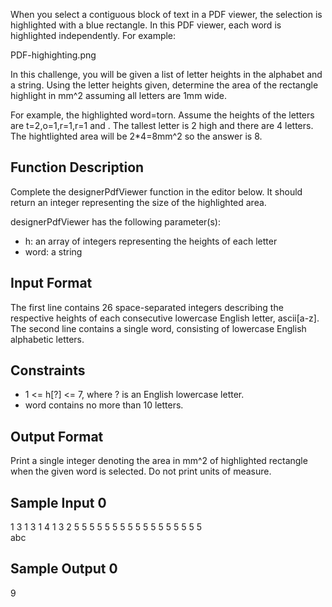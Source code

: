 When you select a contiguous block of text in a PDF viewer, the selection is highlighted with a blue rectangle. In this PDF viewer, each word is highlighted independently. For example:

PDF-highighting.png

In this challenge, you will be given a list of letter heights in the alphabet and a string. Using the letter heights given, determine the area of the rectangle highlight in mm^2 assuming all letters are 1mm wide.

For example, the highlighted word=torn. Assume the heights of the letters are t=2,o=1,r=1,r=1 and . The tallest letter is 2 high and there are 4 letters. The hightlighted area will be 2*4=8mm^2 so the answer is 8.

<h2>Function Description</h2>

Complete the designerPdfViewer function in the editor below. It should return an integer representing the size of the highlighted area.

designerPdfViewer has the following parameter(s):
<ul>
    <li>h: an array of integers representing the heights of each letter</li>
    <li>word: a string</li>
</ul>

<h2>Input Format</h2>

The first line contains 26 space-separated integers describing the respective heights of each consecutive lowercase English letter, ascii[a-z].
The second line contains a single word, consisting of lowercase English alphabetic letters.

<h2>Constraints</h2>
<ul>
    <li> 1 <= h[?] <= 7, where ? is an English lowercase letter.</li>
    <li> word contains no more than 10 letters.</li>
</ul>
 
<h2>Output Format</h2>

Print a single integer denoting the area in mm^2 of highlighted rectangle when the given word is selected. Do not print units of measure.

<h2>Sample Input 0</h2>

1 3 1 3 1 4 1 3 2 5 5 5 5 5 5 5 5 5 5 5 5 5 5 5 5 5<br>
abc

<h2>Sample Output 0</h2>

9
